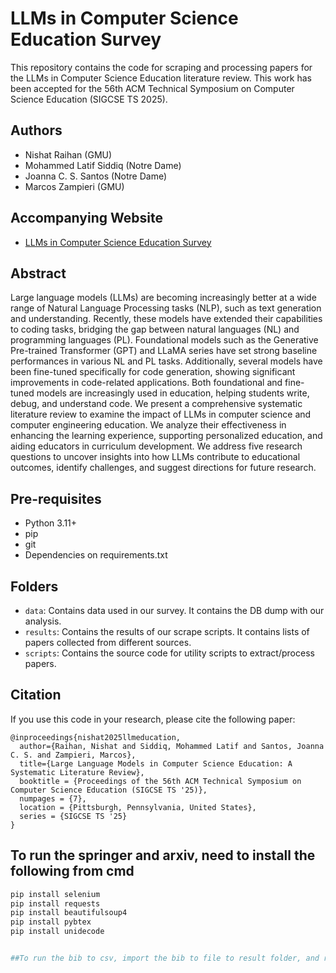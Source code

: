 # LLMs in Computer Science Education Survey
This repository contains the code for scraping and processing papers for the LLMs in Computer Science Education literature review. 
This work has been accepted for the 56th ACM Technical Symposium on Computer Science Education (SIGCSE TS 2025).


## Authors
- Nishat Raihan (GMU)
- Mohammed Latif Siddiq (Notre Dame)
- Joanna C. S. Santos (Notre Dame)
- Marcos Zampieri (GMU)

## Accompanying Website
- [LLMs in Computer Science Education Survey](https://llm4csedu.github.io/)
  
## Abstract
Large language models (LLMs) are becoming increasingly better at a wide range of Natural Language Processing tasks (NLP), such as text generation and understanding. Recently, these models have extended their capabilities to coding tasks, bridging the gap between natural languages (NL) and programming languages (PL). Foundational models such as the Generative Pre-trained Transformer (GPT) and LLaMA series have set strong baseline performances in various NL and PL tasks. Additionally, several models have been fine-tuned specifically for code generation, showing significant improvements in code-related applications. Both foundational and fine-tuned models are increasingly used in education, helping students write, debug, and understand code. We present a comprehensive systematic literature review to examine the impact of LLMs in computer science and computer engineering education. We analyze their effectiveness in enhancing the learning experience, supporting personalized education, and aiding educators in curriculum development. We address five research questions to uncover insights into how LLMs contribute to educational outcomes, identify challenges, and suggest directions for future research.

## Pre-requisites
- Python 3.11+
- pip
- git
- Dependencies on requirements.txt


## Folders

- `data`: Contains data used in our survey. It contains the DB dump with our analysis.
- `results`: Contains the results of our scrape scripts. It contains lists of papers collected from different sources.
- `scripts`: Contains the source code for utility scripts to extract/process papers.

## Citation
If you use this code in your research, please cite the following paper:
```
@inproceedings{nishat2025llmeducation,
  author={Raihan, Nishat and Siddiq, Mohammed Latif and Santos, Joanna C. S. and Zampieri, Marcos},
  title={Large Language Models in Computer Science Education: A Systematic Literature Review}, 
  booktitle = {Proceedings of the 56th ACM Technical Symposium on Computer Science Education (SIGCSE TS '25)},
  numpages = {7},
  location = {Pittsburgh, Pennsylvania, United States},
  series = {SIGCSE TS '25}
}
```

## To run the springer and arxiv, need to install the following from cmd

```bash
pip install selenium
pip install requests
pip install beautifulsoup4
pip install pybtex
pip install unidecode


##To run the bib to csv, import the bib to file to result folder, and run the code, go back to result, you should see the correspoding bib file got tranformed into csv


